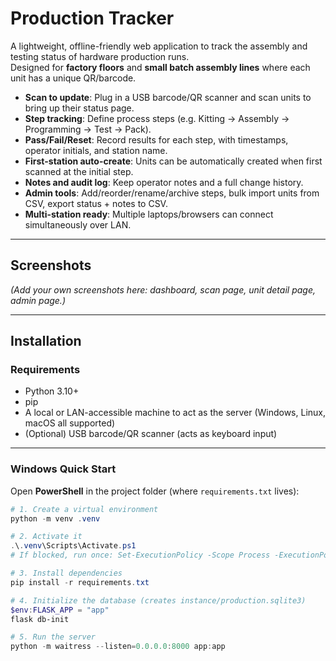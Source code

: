 # Production Tracker

A lightweight, offline-friendly web application to track the assembly and testing status of hardware production runs.  
Designed for **factory floors** and **small batch assembly lines** where each unit has a unique QR/barcode.

- **Scan to update**: Plug in a USB barcode/QR scanner and scan units to bring up their status page.
- **Step tracking**: Define process steps (e.g. Kitting → Assembly → Programming → Test → Pack).
- **Pass/Fail/Reset**: Record results for each step, with timestamps, operator initials, and station name.
- **First-station auto-create**: Units can be automatically created when first scanned at the initial step.
- **Notes and audit log**: Keep operator notes and a full change history.
- **Admin tools**: Add/reorder/rename/archive steps, bulk import units from CSV, export status + notes to CSV.
- **Multi-station ready**: Multiple laptops/browsers can connect simultaneously over LAN.

---

## Screenshots

*(Add your own screenshots here: dashboard, scan page, unit detail page, admin page.)*

---

## Installation

### Requirements
- Python 3.10+
- pip
- A local or LAN-accessible machine to act as the server (Windows, Linux, macOS all supported)
- (Optional) USB barcode/QR scanner (acts as keyboard input)

---

### Windows Quick Start

Open **PowerShell** in the project folder (where `requirements.txt` lives):

```powershell
# 1. Create a virtual environment
python -m venv .venv

# 2. Activate it
.\.venv\Scripts\Activate.ps1
# If blocked, run once: Set-ExecutionPolicy -Scope Process -ExecutionPolicy Bypass

# 3. Install dependencies
pip install -r requirements.txt

# 4. Initialize the database (creates instance/production.sqlite3)
$env:FLASK_APP = "app"
flask db-init

# 5. Run the server
python -m waitress --listen=0.0.0.0:8000 app:app
